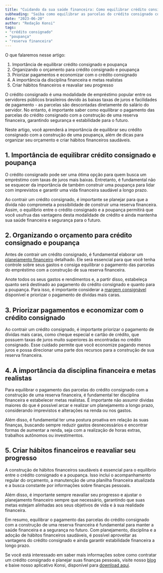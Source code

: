 ```yaml
---
title: "Cuidando da sua saúde financeira: Como equilibrar crédito consignado e poupança"
subheading: "Saiba como equilibrar as parcelas do crédito consignado com a construção de uma reserva financeira"
date: "2023-06-20"
author: "Redação Konsi"
tags:
- "crédito consignado"
- "poupança"
- "reserva financeira"
---
```


O que falaremos nesse artigo:

1. Importância de equilibrar crédito consignado e poupança
2. Organizando o orçamento para crédito consignado e poupança
3. Priorizar pagamentos e economizar com o crédito consignado
4. A importância da disciplina financeira e metas realistas
5. Criar hábitos financeiros e reavaliar seu progresso

O crédito consignado é uma modalidade de empréstimo popular entre os servidores públicos brasileiros devido às baixas taxas de juros e facilidades de pagamento - as parcelas são descontadas diretamente do salário do servidor. No entanto, é importante saber como equilibrar o pagamento das parcelas do crédito consignado com a construção de uma reserva financeira, garantindo segurança e estabilidade para o futuro.

Neste artigo, você aprenderá a importância de equilibrar seu crédito consignado com a construção de uma poupança, além de dicas para organizar seu orçamento e criar hábitos financeiros saudáveis.

## 1. Importância de equilibrar crédito consignado e poupança

O crédito consignado pode ser uma ótima opção para quem busca um empréstimo com taxas de juros mais baixas. Entretanto, é fundamental não se esquecer da importância de também construir uma poupança para lidar com imprevistos e garantir uma vida financeira saudável a longo prazo.

Ao contrair um crédito consignado, é importante se planejar para que a dívida não comprometa a possibilidade de construir uma reserva financeira. Assim, o equilíbrio entre o crédito consignado e a poupança permitirá que você usufrua das vantagens desta modalidade de crédito e ainda mantenha sua saúde financeira e segurança para o futuro.

## 2. Organizando o orçamento para crédito consignado e poupança

Antes de contrair um crédito consignado, é fundamental elaborar um [planejamento financeiro](https://www.konsi.com.br/postagens/5-passos-para-organizar-suas-financas-e-evitar-endividamento) detalhado. Ele será essencial para que você tenha controle sobre seus gastos e consiga equilibrar o pagamento das parcelas do empréstimo com a construção de sua reserva financeira.

Anote todos os seus gastos e rendimentos e, a partir disso, estabeleça quanto será destinado ao pagamento do crédito consignado e quanto para a poupança. Para isso, é importante considerar a [margem consignável](https://www.konsi.com.br/postagens/entendendo-a-margem-consignvel-como-planejar-seu-crdito-consignado) disponível e priorizar o pagamento de dívidas mais caras.

## 3. Priorizar pagamentos e economizar com o crédito consignado

Ao contrair um crédito consignado, é importante priorizar o pagamento de dívidas mais caras, como cheque especial e cartão de crédito, que possuem taxas de juros muito superiores às encontradas no crédito consignado. Esse cuidado permite que você economize pagando menos juros e possa direcionar uma parte dos recursos para a construção de sua reserva financeira.

## 4. A importância da disciplina financeira e metas realistas

Para equilibrar o pagamento das parcelas do crédito consignado com a construção de uma reserva financeira, é fundamental ter disciplina financeira e estabelecer metas realistas. É importante não assumir dívidas maiores do que é possível arcar e realizar um planejamento a longo prazo, considerando imprevistos e alterações na renda ou nos gastos.

Além disso, é fundamental ter uma postura proativa em relação às suas finanças, buscando sempre reduzir gastos desnecessários e encontrar formas de aumentar a renda, seja com a realização de horas extras, trabalhos autônomos ou investimentos.

## 5. Criar hábitos financeiros e reavaliar seu progresso

A construção de hábitos financeiros saudáveis é essencial para o equilíbrio entre o crédito consignado e a poupança. Isso inclui o acompanhamento regular do orçamento, a manutenção de uma planilha financeira atualizada e a busca constante por informações sobre finanças pessoais.

Além disso, é importante sempre reavaliar seu progresso e ajustar o planejamento financeiro sempre que necessário, garantindo que suas metas estejam alinhadas aos seus objetivos de vida e à sua realidade financeira.

Em resumo, equilibrar o pagamento das parcelas do crédito consignado com a construção de uma reserva financeira é fundamental para manter a saúde financeira e a segurança no futuro. Com planejamento, disciplina e a adoção de hábitos financeiros saudáveis, é possível aproveitar as vantagens do crédito consignado e ainda garantir estabilidade financeira a longo prazo.

Se você está interessado em saber mais informações sobre como contratar um crédito consignado e planejar suas finanças pessoais, visite nosso [blog](https://www.konsi.com.br/postagens) e baixe nosso aplicativo Konsi, disponível para [download aqui](https://www.konsi.com.br/download-app).